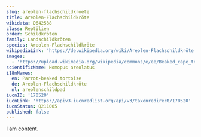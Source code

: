 ```yaml
---
slug: areolen-flachschildkroete
title: Areolen-Flachschildkröte
wikidata: Q642538
class: Reptilien
order: Schildkröten
family: Landschildkröten
species: Areolen-Flachschildkröte
wikipediaLink: 'https://de.wikipedia.org/wiki/Areolen-Flachschildkröte'
images:
  - 'https://upload.wikimedia.org/wikipedia/commons/e/ee/Beaked_cape_tortoise.jpg'
scientificName: Homopus areolatus
i18nNames:
  en: Parrot-beaked tortoise
  de: Areolen-Flachschildkröte
  nl: areolenschildpad
iucnID: '170520'
iucnLink: 'https://apiv3.iucnredlist.org/api/v3/taxonredirect/170520'
iucnStatus: Q211005
published: false
---
```


I am content.
